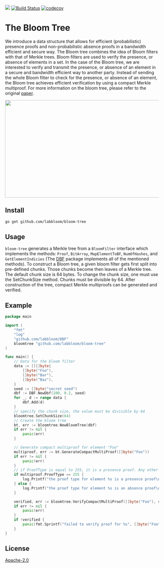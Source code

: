 [![](https://img.shields.io/badge/made%20by-Bloom%20Lab-blue.svg?style=flat-square)](https://bloomlab.io)
[![Build Status](https://travis-ci.com/labbloom/bloom-tree.svg?token=KzkBQ6duyh2GgqS9Be5J&branch=master)](https://travis-ci.com/labbloom/bloom-tree)
[![codecov](https://codecov.io/gh/labbloom/bloom-tree/branch/master/graph/badge.svg?token=xLnQTvQe2W)](https://codecov.io/gh/labbloom/bloom-tree)

# The Bloom Tree
We introduce a data structure that allows for efficient (probabilistic)  presence proofs and non-probabilistic absence proofs in a bandwidth efficient and secure way. The Bloom tree combines the idea of Bloom filters with that of Merkle trees. Bloom filters are used to verify the presence, or absence of elements in a set. In the case of the Bloom tree, we are interested to verify and transmit the presence, or absence of an element in a secure and bandwidth efficient way to another party. Instead of sending the whole Bloom filter to check for the presence, or absence of an element, the Bloom tree achieves efficient verification by using a compact Merkle multiproof. For more information on the bloom tree, please refer to the original [paper](https://arxiv.org/pdf/2002.03057.pdf).

<img src="https://github.com/labbloom/bloom-tree/blob/master/img/bloom-tree.png" class="center" width="700" height="320">

## Install
```sh
go get github.com/labbloom/bloom-tree
```

## Usage
`bloom-tree` generates a Merkle tree from a `BloomFilter` interface which implements the methods: `Proof`, `BitArray`, `MapElementToBF`, `NumOfHashes`, and `GetElementIndicies` (The [DBF](https://github.com/labbloom/DBF) package implements all of the mentioned methods). To construct a Bloom tree, a given bloom filter gets first split into pre-defined chunks. Those chunks become then leaves of a Merkle tree. The default chunk size is 64 bytes. To change the chunk size, one must use the SetChunkSize method. Chunks must be divisible by 64. 
After construction of the tree, compact Merkle multiproofs can be generated and verified. 


## Example

```go
package main

import (
	"fmt"
	"log"
	"github.com/labbloom/DBF"
	bloomtree "github.com/labbloom/bloom-tree"
)

func main() {
	// Data for the bloom filter
	data := [][]byte{
		[]byte("Foo"),
		[]byte("Bar"),
		[]byte("Baz"),
	}
	seed := []byte("secret seed")
	dbf := DBF.NewDbf(200, 0.2, seed)
	for _, d := range data {
		dbf.Add(d)
	}
	// specify the chunk size, the value must be divisible by 64
	bloomtree.SetChunkSize(64)
	// Create the bloom tree
	bt, err := bloomtree.NewBloomTree(dbf)
	if err != nil {
		panic(err)
	}

	// Generate compact multiproof for element "Foo"
	multiproof, err := bt.GenerateCompactMultiProof([]byte("Foo"))
	if err != nil {
		panic(err)
	}
	// if ProofType is equal to 255, it is a presence proof. Any other value means that it is an absence proof.
	if multiproof.ProofType == 255 {
		log.Printf("the proof type for element %s is a presence proof\n", []byte("Foo"))
	} else {
		log.Printf("the proof type for element %s is an absence proof\n", []byte("Foo"))
	}

	verified, err := bloomtree.VerifyCompactMultiProof([]byte("Foo"), seed, multiproof, bt.Root(), bt.GetBloomFilter())
	if err != nil {
		panic(err)
	}
	if !verified {
		panic(fmt.Sprintf("failed to verify proof for %s", []byte("Foo")))
	}
}

```

## License
[Apache-2.0](https://github.com/labbloom/bloom-tree/blob/master/LICENSE)

